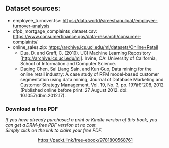 ## Dataset sources:
- employee_turnover.tsv: https://data.world/sireeshapulipat/employee-turnover-analysis
- cfpb_mortgage_complaints_dataset.csv: https://www.consumerfinance.gov/data-research/consumer-complaints/ 
- online_sales.zip: https://archive.ics.uci.edu/ml/datasets/Online+Retail 
  - Dua, D. and Graff, C. (2019). UCI Machine Learning Repository [http://archive.ics.uci.edu/ml]. Irvine, CA: University of California, School of Information and Computer Science.
  - Daqing Chen, Sai Liang Sain, and Kun Guo, Data mining for the online retail industry: A case study of RFM model-based customer segmentation using data mining, Journal of Database Marketing and Customer Strategy Management, Vol. 19, No. 3, pp. 197â€“208, 2012 (Published online before print: 27 August 2012. doi: 10.1057/dbm.2012.17).
### Download a free PDF

 <i>If you have already purchased a print or Kindle version of this book, you can get a DRM-free PDF version at no cost.<br>Simply click on the link to claim your free PDF.</i>
<p align="center"> <a href="https://packt.link/free-ebook/9781800568761">https://packt.link/free-ebook/9781800568761 </a> </p>